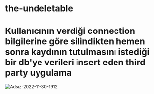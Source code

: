 # the-undeletable
# Kullanıcının verdiği connection bilgilerine göre silindikten hemen sonra kaydının tutulmasını istediği bir db'ye verileri insert eden third party uygulama

![Adsız-2022-11-30-1912](src/main/resources/Adsız-2022-11-30-1912.png)
